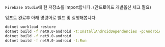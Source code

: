 
`Firebase Studio`에 현 저장소를 Import합니다. (안드로이드 개발옵션 체크 필요)

임포트 완료후 아래 명령어로 빌드 및 실행해봅니다.

```bash
dotnet workload restore
dotnet build -f net9.0-android -t:InstallAndroidDependencies -p:AndroidSdkDirectory=/home/user/.androidsdkroot -p:AcceptAndroidSdkLicenses=True
dotnet build -f net9.0-android
dotnet build -f net9.0-android -t:Run
```